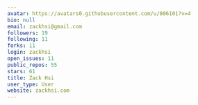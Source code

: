 ```yaml
---
avatar: https://avatars0.githubusercontent.com/u/806101?v=4
bio: null
email: zackhsi@gmail.com
followers: 19
following: 11
forks: 11
login: zackhsi
open_issues: 11
public_repos: 55
stars: 61
title: Zack Hsi
user_type: User
website: zackhsi.com
---
```


